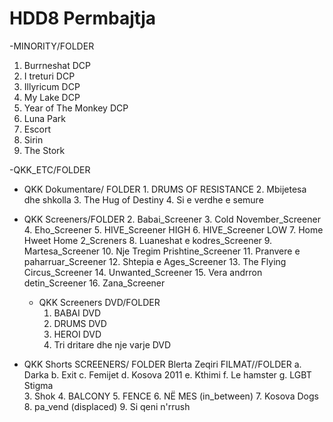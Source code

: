 # HDD8 Permbajtja

-MINORITY/FOLDER
  1. Burrneshat DCP
  2. I treturi DCP
  3. Illyricum DCP
  4. My Lake DCP
  5. Year of The Monkey DCP
  6. Luna Park
  7. Escort
  8. Sirin
  9. The Stork
      
-QKK_ETC/FOLDER
   - QKK Dokumentare/ FOLDER
	1. DRUMS OF RESISTANCE
	2. Mbijetesa dhe shkolla
	3. The Hug of Destiny
	4. Si e verdhe e semure

 - QKK Screeners/FOLDER
    2.	Babai_Screener
    3.	Cold November_Screener
    4.	Eho_Screener
    5.	HIVE_Screener HIGH
    6.	HIVE_Screener LOW
    7.	Home Hweet Home 2_Screners
    8.	Luaneshat e kodres_Screener
    9.	Martesa_Screener
    10.	Nje Tregim Prishtine_Screener
    11.	Pranvere e paharruar_Screener
    12.	Shtepia e Ages_Screener
    13.	The Flying Circus_Screener
    14.	Unwanted_Screener
    15.	Vera andrron detin_Screener
    16.	Zana_Screener

    - QKK Screeners DVD/FOLDER
      1.	BABAI DVD
      2.	DRUMS DVD
      3.	HEROI DVD
      4.	Tri dritare dhe nje varje DVD
     
  - QKK Shorts SCREENERS/ FOLDER
   	Blerta Zeqiri FILMAT//FOLDER
   	          a. Darka
	          b. Exit
		  c. Femijet
		  d. Kosova 2011
	          e. Kthimi
    		  f. Le hamster
		  g. LGBT Stigma\
       3. Shok
       4. BALCONY
       5. FENCE
       6. NË MES (in_between)
       7. Kosova Dogs
       8. pa_vend (displaced)
       9. Si qeni n'rrush
